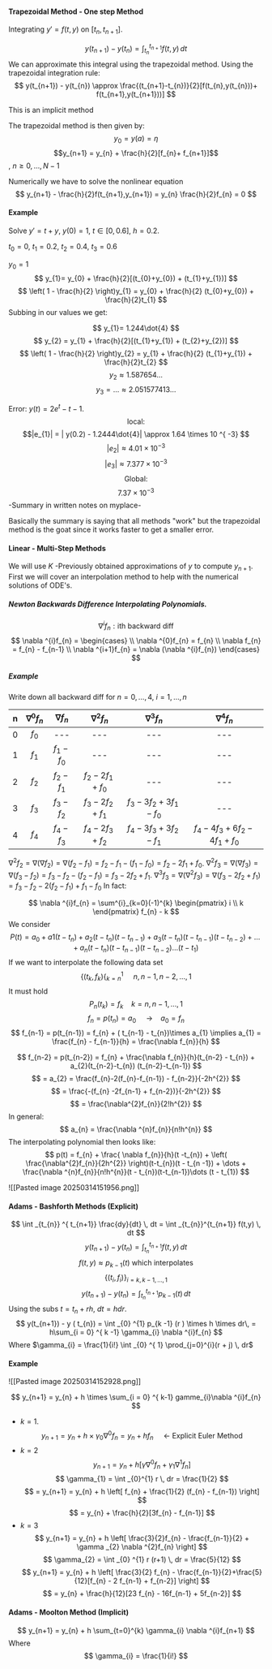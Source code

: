 
#### Trapezoidal Method - One step Method

Integrating $y' = f(t,y)$ on $[t_{n}, t_{n+1}]$.

$$
y(t_{n+1}) - y(t_{n}) = \int _{t_{n}}^{t_{n+1}}f(t,y) \, dt
$$
We can approximate this integral using the trapezoidal method. Using the trapezoidal integration rule:
$$
y(t_{n+1}) - y(t_{n}) \approx \frac{(t_{n+1}-t_{n})}{2}[f(t_{n},y(t_{n}))+ f(t_{n+1},y(t_{n+1}))]
$$

This is an implicit method

The trapezoidal method is then given by:
$$
y_{0}=y(a) = \eta
$$
$$y_{n+1} = y_{n} + \frac{h}{2}[f_{n}+ f_{n+1}]$$, $n\geq 0,\dots,N-1$

Numerically we have to solve the nonlinear equation $$
y_{n+1} - \frac{h}{2}f(t_{n+1},y_{n+1}) = y_{n} \frac{h}{2}f_{n} = 0
$$
#### Example

Solve $y' = t + y$, $y(0) = 1$, $t\in[0,0.6]$, $h = 0.2$.

$t_{0}=0$, $t_{1}= 0.2$, $t_{2}=0.4$, $t_{3}=0.6$

$y_{0}=1$
$$
y_{1}= y_{0} + \frac{h}{2}[(t_{0}+y_{0}) + (t_{1}+y_{1})]
$$
$$
\left( 1 - \frac{h}{2} \right)y_{1} = y_{0} + \frac{h}{2} (t_{0}+y_{0}) + \frac{h}{2}t_{1}
$$
Subbing in our values we get:

$$
y_{1}= 1.244\dot{4}
$$
$$
y_{2} = y_{1} + \frac{h}{2}[(t_{1}+y_{1}) + (t_{2}+y_{2})]
$$
$$
\left( 1 - \frac{h}{2} \right)y_{2} = y_{1} + \frac{h}{2} (t_{1}+y_{1}) + \frac{h}{2}t_{2}
$$
$$
y_{2} \approx 1.587654\dots
$$
$$
y_{3} = \dots \approx 2.051577413\dots
$$

Error: $y(t) = 2e^{ t } - t - 1$.
$$
\text{local: } 
$$
$$|e_{1}| = | y(0.2) - 1.2444\dot{4}| \approx 1.64 \times 10 ^{ -3}
$$
$$
|e_{2}| \approx 4.01 \times 10 ^{ - 3}
$$
$$
|e_{3}| \approx 7.377 \times 10 ^{ - 3}
$$
$$
\text{Global:}
$$
$$
7.37\times 10 ^{ -3}
$$
-Summary in written notes on myplace-

Basically the summary is saying that all methods "work" but the trapezoidal method is the goat since it works faster to get a smaller error.

#### Linear - Multi-Step Methods

We will use $K$ -Previously obtained approximations of $y$ to compute $y_{n+1}$. First we will cover an interpolation method to help with the numerical solutions of ODE's.
##### Newton Backwards Difference Interpolating Polynomials.

$$
\nabla ^{i} f_{n}: \text{ith backward diff}
$$
$$
\nabla ^{i}f_{n} = \begin{cases} \\
\nabla ^{0}f_{n} = f_{n} \\
\nabla f_{n} = f_{n} - f_{n-1} \\
\nabla ^{i+1}f_{n} = \nabla (\nabla ^{i}f_{n})
\end{cases}
$$

##### Example

Write down all backward diff for $n = 0,\dots,4$, $i = 1,\dots,n$


|  n  | $\nabla ^{0}f_{n}$ | $\nabla f_{n}$  |    $\nabla ^{2}f_{n}$     |        $\nabla ^{3}f_{n}$         |             $\nabla ^{4}f_{n}$             |
| :-: | :----------------: | :-------------: | :-----------------------: | :-------------------------------: | :----------------------------------------: |
|  0  |      $f_{0}$       |       ---       |            ---            |                ---                |                    ---                     |
|  1  |      $f_{1}$       |  $f_{1}-f_{0}$  |            ---            |                ---                |                    ---                     |
|  2  |      $f_{2}$       | $f_{2} - f_{1}$ |   $f_{2}-2f_{1}+f_{0}$    |                ---                |                    ---                     |
|  3  |      $f_{3}$       |  $f_{3}-f_{2}$  | $f_{3} - 2 f_{2} + f_{1}$ | $f_{3} - 3f_{2} + 3f_{1} - f_{0}$ |                    ---                     |
|  4  |      $f_{4}$       |  $f_{4}-f_{3}$  | $f_{4} - 2f_{3} + f_{2}$  | $f_{4} - 3f_{3} + 3f_{2} - f_{1}$ | $f_{4} - 4f_{3} + 6f_{2} - 4f_{1} + f_{0}$ |
$\nabla ^{2}f_{2} = \nabla (\nabla f_{2})=\nabla (f_{2}-f_{1}) = f_{2}-f_{1}-(f_{1}-f_{0}) = f_{2} - 2 f_{1}+f_{0}$.
$\nabla^{2}f_{3} = \nabla (\nabla f_{3}) = \nabla (f_{3}-f_{2}) = f_{3} - f_{2} -(f_{2}-f_{1}) = f_{3} - 2 f_{2} + f_{1}$.
$\nabla^{3}f_{3} = \nabla (\nabla^{2}f_{3}) = \nabla (f_{3} - 2 f_{2} + f_{1}) = f_{3} - f_{2} - 2 (f_{2} - f_{1}) + f_{1} - f_{0}$
In fact:

$$
\nabla ^{i}f_{n} = \sum^{i}_{k=0}(-1)^{k} \begin{pmatrix}
i \\
k
\end{pmatrix} f_{n} - k
$$
We consider $$
P(t) = a_{0} + a 1 ( t - t_{n}) + a_{2} ( t - t_{n}) ( t - t_{n-1}) + a_{3}(t - t_{n})(t - t_{n-1}) ( t -t_{n-2}) + \dots + a_{n}(t-t_{n}) (t - t_{n-1})(t - t_{n-2})\dots (t - t_{1})
$$
If we want to interpolate the following data set
$$
\{ (t_{k},f_{k})\{_{k=n}^{1}\ \ \ \ \ n, n-1, n -2,\dots,1
$$
It must hold $$
P_{n}(t_{k}) = f_{k} \ \ \ \ k = n, n - 1, \dots, 1
$$
$$
f_{n} = p(t_{n}) = a_{0}  \ \ \ \ \  \text{->} \ \ \ \  a_{0} = f_{n}
$$
$$
f_{n-1} = p(t_{n-1}) = f_{n} + ( t_{n-1} - t_{n})\times a_{1} \implies a_{1} = \frac{f_{n} - f_{n-1}}{h} = \frac{\nabla f_{n}}{h}
$$

$$
f_{n-2} = p(t_{n-2}) = f_{n} + \frac{\nabla f_{n}}{h}(t_{n-2} - t_{n}) + a_{2}(t_{n-2}-t_{n}) (t_{n-2}-t_{n-1})
$$
$$
= a_{2} = \frac{f_{n}-2(f_{n}-f_{n-1}) - f_{n-2}}{-2h^{2}}
$$
$$
= \frac{-(f_{n} -2f_{n-1} + f_{n-2})}{-2h^{2}}
$$
$$
= \frac{\nabla^{2}f_{n}}{2!h^{2}}
$$
In general:
$$
a_{n} = \frac{\nabla ^{n}f_{n}}{n!h^{n}}
$$
The interpolating polynomial then looks like: 
$$
p(t) = f_{n} + \frac{ \nabla f_{n}}{h}(t -t_{n}) + \left( \frac{\nabla^{2}f_{n}}{2h^{2}} \right)(t-t_{n})(t - t_{n -1}) + \dots + \frac{\nabla ^{n}f_{n}}{n!h^{n}}(t - t_{n})(t-t_{n-1})\dots (t - t_{1})
$$

![[Pasted image 20250314151956.png]]

#### Adams - Bashforth Methods (Explicit)
$$
\int _{t_{n}} ^{ t_{n+1}} \frac{dy}{dt} \, dt = \int _{t_{n}}^{t_{n+1}} f(t,y) \, dt
$$
$$
y(t_{n+1}) - y(t_{n}) = \int _{t_{n}} ^{ t_{n+1}} f(t,y) \, dt
$$
$$
f(t,y) \approx p_{k-1}(t) \text{ which interpolates}
$$
$$
\{ (t_{i}, f_{i}) \}_{i = k, k-1,\dots,1}
$$
$$
y(t_{n+1}) - y(t_{n}) = \int _{t_{n}}^{t_{n+1}} p_{k-1}(t) \, dt
$$
Using the subs $t = t_{n} + rh$, $dt = hdr$.
$$
y(t_{n+1}) - y ( t_{n}) = \int _{0} ^{1} p_{k -1} (r ) \times h \times dr\, = h\sum_{i = 0} ^{ k -1} \gamma_{i} \nabla ^{i}f_{n}
$$
Where $\gamma_{i} = \frac{1}{i!} \int _{0} ^{ 1} \prod_{j=0}^{i}(r + j) \, dr$

#### Example

![[Pasted image 20250314152928.png]]


$$
y_{n+1} = y_{n} + h \times \sum_{i = 0} ^{ k-1} gamme_{i}\nabla ^{i}f_{n}
$$
- $k = 1$.
$$
y_{n+1} = y_{n} + h \times \gamma_{0} \nabla ^{0}f_{n} = y_{n} + hf_{n} \ \ \ \ \ \text{<- Explicit Euler Method}
$$
- $k = 2$
$$
y_{n + 1 } = y_{n} + h[\gamma \nabla ^{0}f_{n} + \gamma_{1} \nabla ^{1}f_{n}]
$$
$$
\gamma_{1} = \int _{0}^{1} r \, dr = \frac{1}{2} 
$$
$$
= y_{n+1} = y_{n} + h \left[ f_{n} + \frac{1}{2} (f_{n} - f_{n-1}) \right]
$$
$$
= y_{n} + \frac{h}{2}[3f_{n} - f_{n-1}]
$$
- $k = 3$
$$
y_{n+1} = y_{n} + h \left[ \frac{3}{2}f_{n} - \frac{f_{n-1}}{2} + \gamma _{2} \nabla ^{2}f_{n} \right]
$$
$$
\gamma_{2} = \int _{0} ^{1} r (r+1) \, dr = \frac{5}{12}
$$
$$
y_{n+1} = y_{n} + h \left[ \frac{3}{2} f_{n} - \frac{f_{n-1}}{2}+\frac{5}{12}[f_{n} - 2 f_{n-1} + f_{n-2}] \right]
$$
$$
= y_{n} + \frac{h}{12}[23 f_{n} - 16f_{n-1} + 5f_{n-2}]
$$

#### Adams - Moolton Method (Implicit)

$$
y_{n+1} = y_{n} + h \sum_{t=0}^{k} \gamma_{i} \nabla ^{i}f_{n+1}
$$
Where
$$
\gamma_{i} = \frac{1}{i!}
$$